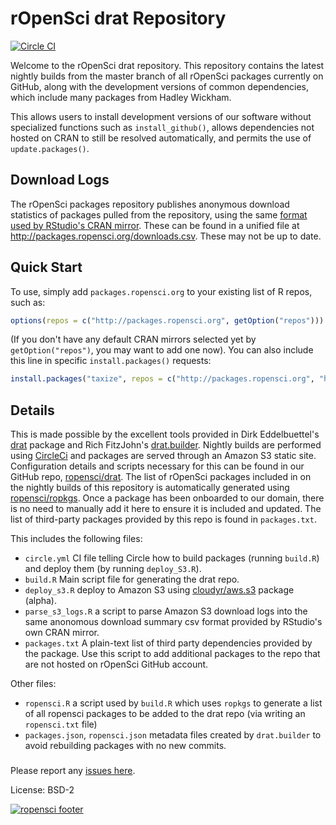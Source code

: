 # rOpenSci drat Repository

[![Circle CI](https://circleci.com/gh/ropensci/drat/tree/gh-pages.svg?style=svg)](https://circleci.com/gh/ropensci/drat/tree/gh-pages)


Welcome to the rOpenSci drat repository.  This repository contains the latest nightly builds from the master branch of all rOpenSci packages currently on GitHub, along with the development versions of common dependencies, which include many packages from Hadley Wickham.

This allows users to install development versions of our software without specialized functions such as `install_github()`, allows
dependencies not hosted on CRAN to still be resolved automatically, and permits the use of `update.packages()`. 


## Download Logs

The rOpenSci packages repository publishes anonymous download statistics of packages pulled from the repository, using the same [format used by RStudio's CRAN mirror](http://cran-logs.rstudio.com/).  These can be found in a unified file at <http://packages.ropensci.org/downloads.csv>.  These may not be up to date.


## Quick Start

To use, simply add
`packages.ropensci.org` to your existing list of R repos, such as:

```r
options(repos = c("http://packages.ropensci.org", getOption("repos")))
```

(If you don't have any default CRAN mirrors selected yet by `getOption("repos")`, you may want to add one now). You can also include this line in specific `install.packages()` requests:

```r
install.packages("taxize", repos = c("http://packages.ropensci.org", "http://cran.rstudio.com"))
```

## Details

This is made possible by the excellent tools provided in Dirk Eddelbuettel's [drat](https://github.com/eddelbuettel/drat) package and Rich FitzJohn's [drat.builder](https://github.com/richfitz/drat.builder). Nightly
builds are performed using [CircleCi](https://circleci.com) and packages are served through an Amazon S3 static site. Configuration details
and scripts necessary for this can be found in our GitHub repo, [ropensci/drat](https://github.com/ropensci/drat). The list of rOpenSci packages included in
on the nightly builds of this repository is automatically generated using [ropensci/ropkgs](https://github.com/ropensci/ropkgs).  Once a package has been onboarded to our domain, 
there is no need to manually add it here to ensure it is included and updated. The list of third-party packages provided by this repo is found
in `packages.txt`.


This includes the following files:

- `circle.yml` CI file telling Circle how to build packages (running `build.R`) and deploy them (by running `deploy_S3.R`).
- `build.R` Main script file for generating the drat repo.
- `deploy_s3.R` deploy to Amazon S3 using [cloudyr/aws.s3](https://github.com/cloudyr/aws.s3) package (alpha).
- `parse_s3_logs.R` a script to parse Amazon S3 download logs into the same anonomous download summary csv format provided by RStudio's own CRAN mirror. 
- `packages.txt` A plain-text list of third party dependencies provided by the package.  Use this script to add additional packages to the repo that are not hosted on rOpenSci GitHub account.  

Other files:

- `ropensci.R` a script used by `build.R` which uses `ropkgs` to generate a list of all ropensci packages to be added to the drat repo (via writing an `ropensci.txt` file)
- `packages.json`, `ropensci.json` metadata files created by `drat.builder` to avoid rebuilding packages with no new commits.

### 


Please report any [issues here](https://github.com/ropensci/drat/issues).

License: BSD-2

[![ropensci footer](http://ropensci.org/public_images/github_footer.png)](http://ropensci.org)
